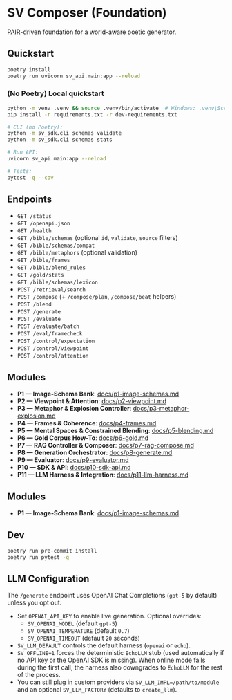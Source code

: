 # SV Composer (Foundation)

PAIR-driven foundation for a world-aware poetic generator.

## Quickstart
```bash
poetry install
poetry run uvicorn sv_api.main:app --reload
```

### (No Poetry) Local quickstart
```bash
python -m venv .venv && source .venv/bin/activate  # Windows: .venv\Scripts\activate
pip install -r requirements.txt -r dev-requirements.txt

# CLI (no Poetry):
python -m sv_sdk.cli schemas validate
python -m sv_sdk.cli schemas stats

# Run API:
uvicorn sv_api.main:app --reload

# Tests:
pytest -q --cov
```

## Endpoints

- `GET /status`
- `GET /openapi.json`
- `GET /health`
- `GET /bible/schemas` (optional `id`, `validate`, `source` filters)
- `GET /bible/schemas/compat`
- `GET /bible/metaphors` (optional validation)
- `GET /bible/frames`
- `GET /bible/blend_rules`
- `GET /gold/stats`
- `GET /bible/schemas/lexicon`
- `POST /retrieval/search`
- `POST /compose` (+ `/compose/plan`, `/compose/beat` helpers)
- `POST /blend`
- `POST /generate`
- `POST /evaluate`
- `POST /evaluate/batch`
- `POST /eval/framecheck`
- `POST /control/expectation`
- `POST /control/viewpoint`
- `POST /control/attention`

## Modules

- **P1 — Image-Schema Bank**: [docs/p1-image-schemas.md](docs/p1-image-schemas.md)
- **P2 — Viewpoint & Attention**: [docs/p2-viewpoint.md](docs/p2-viewpoint.md)
- **P3 — Metaphor & Explosion Controller**: [docs/p3-metaphor-explosion.md](docs/p3-metaphor-explosion.md)
- **P4 — Frames & Coherence**: [docs/p4-frames.md](docs/p4-frames.md)
- **P5 — Mental Spaces & Constrained Blending**: [docs/p5-blending.md](docs/p5-blending.md)
- **P6 — Gold Corpus How-To**: [docs/p6-gold.md](docs/p6-gold.md)
- **P7 — RAG Controller & Composer**: [docs/p7-rag-compose.md](docs/p7-rag-compose.md)
- **P8 — Generation Orchestrator**: [docs/p8-generate.md](docs/p8-generate.md)
- **P9 — Evaluator**: [docs/p9-evaluator.md](docs/p9-evaluator.md)
- **P10 — SDK & API**: [docs/p10-sdk-api.md](docs/p10-sdk-api.md)
- **P11 — LLM Harness & Integration**: [docs/p11-llm-harness.md](docs/p11-llm-harness.md)

## Modules

- **P1 — Image-Schema Bank**: [docs/p1-image-schemas.md](docs/p1-image-schemas.md)

## Dev
```bash
poetry run pre-commit install
poetry run pytest -q
```

## LLM Configuration

The `/generate` endpoint uses OpenAI Chat Completions (`gpt-5` by default) unless you opt out.

- Set `OPENAI_API_KEY` to enable live generation. Optional overrides:
  - `SV_OPENAI_MODEL` (default `gpt-5`)
  - `SV_OPENAI_TEMPERATURE` (default `0.7`)
  - `SV_OPENAI_TIMEOUT` (default `20` seconds)
- `SV_LLM_DEFAULT` controls the default harness (`openai` or `echo`).
- `SV_OFFLINE=1` forces the deterministic `EchoLLM` stub (used automatically if no API key or the OpenAI SDK is missing). When online mode fails during the first call, the harness also downgrades to `EchoLLM` for the rest of the process.
- You can still plug in custom providers via `SV_LLM_IMPL=/path/to/module` and an optional `SV_LLM_FACTORY` (defaults to `create_llm`).
